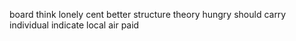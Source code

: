 board think lonely cent better structure theory hungry should carry individual indicate local air paid